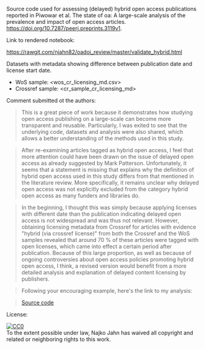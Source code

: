 Source code used for assessing (delayed) hybrid open access publications reported in Piwowar et al. The state of oa: A large-scale analysis of the prevalence and impact of open access articles. <https://doi.org/10.7287/peerj.preprints.3119v1>.

Link to rendered notebook:

<https://rawgit.com/njahn82/oadoi_review/master/validate_hybrid.html>

Datasets with metadata showing difference between publication date and license start date.

- WoS sample: <wos_cr_licensing_md.csv>
- Crossref sample: <cr_sample_cr_licensing_md>

Comment submitted ot the authors:

> This is a great piece of work because it demonstrates how studying open access publishing on a large-scale can become more transparent and reusable. Particularly, I was exited to see that the underlying code, datasets and analysis were also shared, which allows a better understanding of the methods used in this study.

> After re-examining articles tagged as hybrid open access, I feel that more attention could have been drawn on the issue of delayed open access as already suggested by Mark Patterson. Unfortunately, it seems that a statement is missing that explains why the definition of hybrid open access used in this study differs from that mentioned in the literature review. More specifically, it remains unclear why delayed open access was not explicitly excluded from the category hybrid open access as many funders and libraries do. 

> In the beginning, I thought this was simply because applying licenses with different date than the publication indicating delayed open access is not widespread and was thus not relevant. However, obtaining licensing metadata from Crossref for articles with evidence "hybrid (via crossref license)" from both the Crossref and the WoS samples revealed that around 70 % of these articles were tagged with open licenses, which came into effect a certain period after publication. Because of this large proportion, as well as because of ongoing controversies about open access policies promoting hybrid open access, I think, a revised version would benefit from a more detailed analysis and explanation of delayed content licensing by publishers.

> Following your encouraging example, here's the link to my analysis:

> [Source code](https://github.com/njahn82/oadoi_review/)

License:

<p xmlns:dct="http://purl.org/dc/terms/" xmlns:vcard="http://www.w3.org/2001/vcard-rdf/3.0#">
  <a rel="license"
     href="http://creativecommons.org/publicdomain/zero/1.0/">
    <img src="http://i.creativecommons.org/p/zero/1.0/88x31.png" style="border-style: none;" alt="CC0" />
  </a>
  <br />
  To the extent possible under law,
  <span resource="[_:publisher]" rel="dct:publisher">
    <span property="dct:title">Najko Jahn</span></span>
  has waived all copyright and related or neighboring rights to
  this work.
</p>
